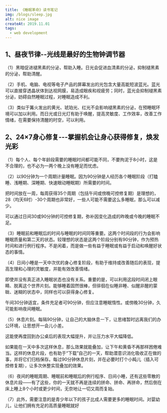 ```yaml
---
title: 《睡眠革命》读书笔记
img: /blogs/sleep.jpg
alt: nice image
createAt: 2019.11.01
tags: 
  - web development
---
```


## 1、昼夜节律--光线是最好的生物钟调节器

（1）黑暗促进褪黑素的分泌，帮助入睡。日光会促进血清素的分泌，抑制褪黑素的分泌，帮助清醒。

（2）手机、电脑、电视等电子产品的屏幕发出的光包含大量高能短波蓝光。蓝光可以直接穿透晶状体到达视网膜，易造成眼疾和视疲劳；同时，蓝光会抑制褪黑素分泌，妨碍自然睡眠过程，对睡眠造成不利。

（3）类似于篝火发出的黄光、琥珀光、红光不会影响褪黑素的分泌，在预睡眠环境可以加以利用。而日光或日光灯有助于唤醒，提高灵敏度、工作效率，改善工作情绪，在需要保持清醒的时空，可以利用。

## 2、24×7身心修复---掌握机会让身心获得修复，焕发光彩

（1）每个人、每个年龄段需要的睡眠时间都可能不同，不要拘泥于8小时，这是不合理的，也不必为一两个晚上没有睡足而忧虑。

（2）以90分钟为一个周期计量睡眠。因为90分钟是人经历各个睡眠阶段（打瞌睡、浅睡期、深睡期、快速眼动睡眠期）所需要的时间。

把时间放在一周，每周获得35个周期（包括午间或傍晚可控修复期）是理想的，28（均天6时）-30个周期也非常好，一些人可能不需要这么多睡眠，那么可以减少。

可以通过日间30或90分钟的可控修复期，弥补因变化造成的昨晚或今晚的睡眠不足。

（3）睡眠前和睡眠后的时间与睡眠的时间同等重要。这两个时间段的行为会影响睡眠质量和第二天的状态。较理想的状态是这两个阶段分别有90分钟，作为预热时间和进行例行程序。不是闲着，而是做一些有益于睡眠或有益于启动和唤醒好状态的事情。

（4）日间小睡是一天中次优的身心修复阶段，有助于维持或改善随后的表现，提高生理和心理的灵敏度，并能有效改善情绪。

即使并没有真正进入睡眠状态也没有关系。重要的是，可以利用这段时间闭上眼睛、脱离这个世界片刻。能够睡着固然很棒，但徘徊在似睡非睡、似醒非醒的蒙眬、迷糊的状态中，同样也可以获得身心修复。

午间30分钟适宜，条件充足者可90分钟，但应注意睡眠惰性。或傍晚30分钟，久可能影响夜间睡眠。

（5）休息片刻。每隔90分钟，让自己的大脑休息一下，让思绪暂时远离我们的办公环境，让思想开一会儿小差。

这能使再度回到办公桌后的表现大幅提升，并让压力水平大幅降低。

如果能在一天中多次这样休息，那么效果就能叠加，让下午和黄昏不再那样困倦难当。这样的休息片段，也有助于“下载”自己的一天，帮助潜意识消化吸收正在做的事，并将它们归档保存。每过90分钟休息片刻，并在必要时打个小盹儿（插入可控修复期），让多次休整实现叠加的效果。

（6）夜间的睡眠周期、睡眠前和睡眠后的例行程序、日间小睡，还有这些零散的休息片段——有了这些，你的一天就不再是连续的拼命、拼命、再拼命，然后倒在床上睡上8个小时或更少时间，无奈地让一切又周而复始。

（7）此外，需要注意的是青少年以下的孩子比成人需要更多的睡眠时间。对婴幼儿，让他们拥有充足的高质量睡眠就好
